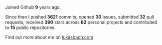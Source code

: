 Joined Github **9** years ago.

Since then I pushed **3621** commits, opened **30** issues, submitted **32** pull requests, received **390** stars across **82** personal projects and contributed to **15** public repositories.

Find out more about me on [lukasbach.com](https://lukasbach.com)
